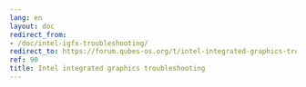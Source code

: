 ```yaml
---
lang: en
layout: doc
redirect_from:
- /doc/intel-igfx-troubleshooting/
redirect_to: https://forum.qubes-os.org/t/intel-integrated-graphics-troubleshooting/19081
ref: 90
title: Intel integrated graphics troubleshooting
---
```

